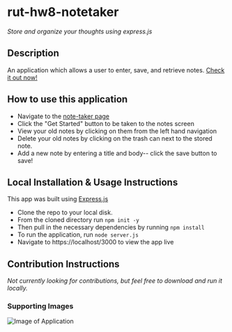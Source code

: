 # rut-hw8-notetaker
*Store and organize your thoughts using express.js*

## Description
An application which allows a user to enter, save, and retrieve notes.
[Check it out now!](https://frozen-garden-80238.herokuapp.com/)

## How to use this application
* Navigate to the [note-taker page](https://frozen-garden-80238.herokuapp.com/)
* Click the "Get Started" button to be taken to the notes screen
* View your old notes by clicking on them from the left hand navigation
* Delete your old notes by clicking on the trash can next to the stored note.
* Add a new note by entering a title and body-- click the save button to save!

## Local Installation & Usage Instructions
This app was built using [Express.js](https://expressjs.com/)
* Clone the repo to your local disk.
* From the cloned directory run `npm init -y`
* Then pull in the necessary dependencies by running `npm install`
* To run the application, run `node server.js`
* Navigate to https://localhost/3000 to view the app live

## Contribution Instructions
*Not currently looking for contributions, but feel free to download and run it locally.*

### Supporting Images
![Image of Application](../public/assets/images/ScreenShot.jpg)
